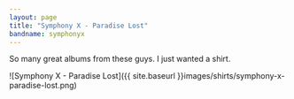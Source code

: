 ```yaml
---
layout: page
title: "Symphony X - Paradise Lost"
bandname: symphonyx
---
```


So many great albums from these guys. I just wanted a shirt.

![Symphony X - Paradise Lost]({{ site.baseurl }}images/shirts/symphony-x-paradise-lost.png)
